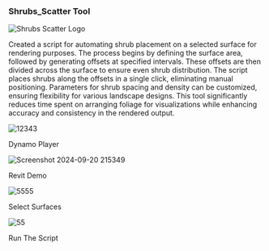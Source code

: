 ### Shrubs_Scatter Tool
![Shrubs Scatter Logo ](https://github.com/user-attachments/assets/5b05ecf6-e2a6-49d3-a17f-248c328c07d1)

Created a script for automating shrub placement on a selected surface for rendering purposes. The process begins by defining the surface area, followed by generating offsets at specified intervals. These offsets are then divided across the surface to ensure even shrub distribution. The script places shrubs along the offsets in a single click, eliminating manual positioning. Parameters for shrub spacing and density can be customized, ensuring flexibility for various landscape designs. This tool significantly reduces time spent on arranging foliage for visualizations while enhancing accuracy and consistency in the rendered output.

![12343](https://github.com/user-attachments/assets/df341b5c-f986-4c38-8f23-8e47d1747470)
 
Dynamo Player 


![Screenshot 2024-09-20 215349](https://github.com/user-attachments/assets/81b51472-6d0a-49e7-a33c-8a69cf74db04)


Revit Demo


![5555](https://github.com/user-attachments/assets/f75150d2-3838-4897-a815-7c39baa73ce8)


Select Surfaces


![55](https://github.com/user-attachments/assets/85114cac-6260-4b7e-b569-ffd83996271d)


Run The Script


